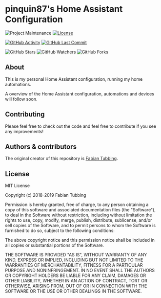 # pinquin87's Home Assistant Configuration

![Project Maintenance][maintenance-shield]
[![License][license-shield]](LICENSE.md)

[![GitHub Activity][commits-shield]][commits]
[![GitHub Last Commit][last-commit-shield]][commits]

![GitHub Stars][stars-shield]
![GitHub Watchers][watchers-shield]
![GitHub Forks][forks-shield]

## About

This is my personal Home Assistant configuration, running my home automations.

A overview of the Home Assistant configuration, automations and devices will follow soon.

## Contributing

Please feel free to check out the code and feel free to contribute if you see any improvements!


## Authors & contributors

The original creator of this repository is [Fabian Tubbing][pinquin87].


## License

MIT License

Copyright (c) 2018-2019 Fabian Tubbing

Permission is hereby granted, free of charge, to any person obtaining a copy
of this software and associated documentation files (the "Software"), to deal
in the Software without restriction, including without limitation the rights
to use, copy, modify, merge, publish, distribute, sublicense, and/or sell
copies of the Software, and to permit persons to whom the Software is
furnished to do so, subject to the following conditions:

The above copyright notice and this permission notice shall be included in all
copies or substantial portions of the Software.

THE SOFTWARE IS PROVIDED "AS IS", WITHOUT WARRANTY OF ANY KIND, EXPRESS OR
IMPLIED, INCLUDING BUT NOT LIMITED TO THE WARRANTIES OF MERCHANTABILITY,
FITNESS FOR A PARTICULAR PURPOSE AND NONINFRINGEMENT. IN NO EVENT SHALL THE
AUTHORS OR COPYRIGHT HOLDERS BE LIABLE FOR ANY CLAIM, DAMAGES OR OTHER
LIABILITY, WHETHER IN AN ACTION OF CONTRACT, TORT OR OTHERWISE, ARISING FROM,
OUT OF OR IN CONNECTION WITH THE SOFTWARE OR THE USE OR OTHER DEALINGS IN THE
SOFTWARE.

[commits-shield]: https://img.shields.io/github/commit-activity/y/pinquin87/Home-AssistantConfig.svg
[commits]: https://github.com/pinquin87/Home-AssistantConfig/commits/master
[contributors]: https://github.com/pinquin87/Home-AssistantConfig/graphs/contributors
[pinquin87]: https://github.com/pinquin87
[home-assistant]: https://home-assistant.io
[license-shield]: https://img.shields.io/github/license/pinquin87/Home-AssistantConfig.svg
[maintenance-shield]: https://img.shields.io/maintenance/yes/2019.svg
[last-commit-shield]: https://img.shields.io/github/last-commit/pinquin87/Home-AssistantConfig.svg
[stars-shield]: https://img.shields.io/github/stars/pinquin87/Home-AssistantConfig.svg?style=social&label=Stars
[forks-shield]: https://img.shields.io/github/forks/pinquin87/Home-AssistantConfig.svg?style=social&label=Forks
[watchers-shield]: https://img.shields.io/github/watchers/pinquin87/Home-AssistantConfig.svg?style=social&label=Watchers